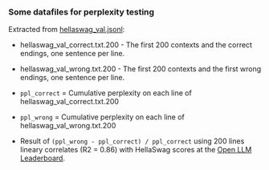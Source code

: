 ### Some datafiles for perplexity testing

Extracted from [hellaswag_val.jsonl](https://github.com/rowanz/hellaswag/blob/master/data/hellaswag_val.jsonl):

- hellaswag_val_correct.txt.200 - The first 200 contexts and the correct endings, one sentence per line.
- hellaswag_val_wrong.txt.200 - The first 200 contexts and the first wrong endings, one sentence per line.

- `ppl_correct` = Cumulative perplexity on each line of hellaswag_val_correct.txt.200
- `ppl_wrong` = Cumulative perplexity on each line of hellaswag_val_wrong.txt.200

- Result of `(ppl_wrong - ppl_correct) / ppl_correct` using 200 lines lineary correlates (R2 = 0.86) with HellaSwag scores at the [Open LLM Leaderboard](https://huggingface.co/spaces/HuggingFaceH4/open_llm_leaderboard).
